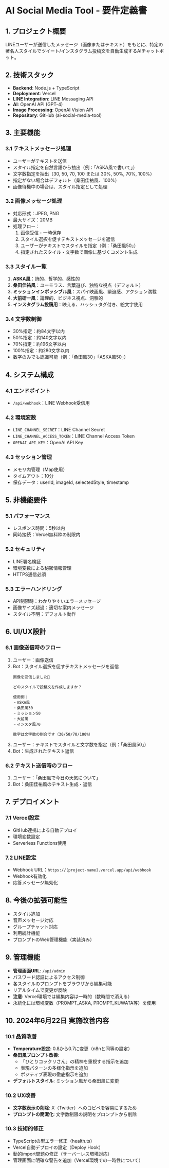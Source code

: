 # AI Social Media Tool - 要件定義書

## 1. プロジェクト概要
LINEユーザーが送信したメッセージ（画像またはテキスト）をもとに、特定の著名人スタイルでツイート/インスタグラム投稿文を自動生成するAIチャットボット。

## 2. 技術スタック
- **Backend**: Node.js + TypeScript
- **Deployment**: Vercel
- **LINE Integration**: LINE Messaging API
- **AI**: OpenAI API (GPT-4)
- **Image Processing**: OpenAI Vision API
- **Repository**: GitHub (ai-social-media-tool)

## 3. 主要機能

### 3.1 テキストメッセージ処理
- ユーザーがテキストを送信
- スタイル指定を自然言語から抽出（例：「ASKA風で書いて」）
- 文字数指定を抽出（30, 50, 70, 100 または 30%, 50%, 70%, 100%）
- 指定がない場合はデフォルト（桑田佳祐風、100%）
- 画像待機中の場合は、スタイル指定として処理

### 3.2 画像メッセージ処理
- 対応形式：JPEG, PNG
- 最大サイズ：20MB
- 処理フロー：
  1. 画像受信・一時保存
  2. スタイル選択を促すテキストメッセージを返信
  3. ユーザーがテキストでスタイルを指定（例：「桑田風50」）
  4. 指定されたスタイル・文字数で画像に基づくコメント生成

### 3.3 スタイル一覧
1. **ASKA風**：詩的、哲学的、感性的
2. **桑田佳祐風**：ユーモラス、言葉遊び、独特な視点（デフォルト）
3. **ミッションインポッシブル風**：スパイ映画風、緊迫感、アクション満載
4. **大前研一風**：論理的、ビジネス視点、洞察的
5. **インスタグラム投稿用**：映える、ハッシュタグ付き、絵文字使用

### 3.4 文字数制御
- 30%指定：約84文字以内
- 50%指定：約140文字以内
- 70%指定：約196文字以内
- 100%指定：約280文字以内
- 数字のみでも認識可能（例：「桑田風30」「ASKA風50」）

## 4. システム構成

### 4.1 エンドポイント
- `/api/webhook`：LINE Webhook受信用

### 4.2 環境変数
- `LINE_CHANNEL_SECRET`：LINE Channel Secret
- `LINE_CHANNEL_ACCESS_TOKEN`：LINE Channel Access Token
- `OPENAI_API_KEY`：OpenAI API Key

### 4.3 セッション管理
- メモリ内管理（Map使用）
- タイムアウト：10分
- 保存データ：userId, imageId, selectedStyle, timestamp

## 5. 非機能要件

### 5.1 パフォーマンス
- レスポンス時間：5秒以内
- 同時接続：Vercel無料枠の制限内

### 5.2 セキュリティ
- LINE署名検証
- 環境変数による秘密情報管理
- HTTPS通信必須

### 5.3 エラーハンドリング
- API制限時：わかりやすいエラーメッセージ
- 画像サイズ超過：適切な案内メッセージ
- スタイル不明：デフォルト動作

## 6. UI/UX設計

### 6.1 画像送信時のフロー
1. ユーザー：画像送信
2. Bot：スタイル選択を促すテキストメッセージを返信
   ```
   画像を受信しました📸
   
   どのスタイルで投稿文を作成しますか？
   
   使用例：
   ・ASKA風
   ・桑田風30
   ・ミッション50
   ・大前風
   ・インスタ風70
   
   数字は文字数の割合です（30/50/70/100%）
   ```
3. ユーザー：テキストでスタイルと文字数を指定（例：「桑田風50」）
4. Bot：生成されたテキスト返信

### 6.2 テキスト送信時のフロー
1. ユーザー：「桑田風で今日の天気について」
2. Bot：桑田佳祐風のテキスト生成・返信

## 7. デプロイメント

### 7.1 Vercel設定
- GitHub連携による自動デプロイ
- 環境変数設定
- Serverless Functions使用

### 7.2 LINE設定
- Webhook URL：`https://[project-name].vercel.app/api/webhook`
- Webhook有効化
- 応答メッセージ無効化

## 8. 今後の拡張可能性
- スタイル追加
- 音声メッセージ対応
- グループチャット対応
- 利用統計機能
- プロンプトのWeb管理機能（実装済み）

## 9. 管理機能
- **管理画面URL**: `/api/admin`
- パスワード認証によるアクセス制御
- 各スタイルのプロンプトをブラウザから編集可能
- リアルタイムで変更が反映
- **注意**: Vercel環境では編集内容は一時的（数時間で消える）
- 永続化には環境変数（PROMPT_ASKA, PROMPT_KUWATA等）を使用

## 10. 2024年6月22日 実施改善内容

### 10.1 品質改善
- **Temperature設定**: 0.8から0.7に変更（n8nと同等の設定）
- **桑田風プロンプト改善**:
  - 「ひとりコックリさん」の精神を重視する指示を追加
  - 表現パターンの多様化指示を追加
  - ポジティブ表現の徹底指示を追加
- **デフォルトスタイル**: ミッション風から桑田風に変更

### 10.2 UX改善
- **文字数表示の削除**: X（Twitter）へのコピペを容易にするため
- **プロンプトの簡潔化**: 文字数制限の説明をプロンプトから削除

### 10.3 技術的修正
- TypeScriptの型エラー修正（health.ts）
- Vercel自動デプロイの設定（Deploy Hook）
- 動的import問題の修正（サーバーレス環境対応）
- 管理画面に明確な警告を追加（Vercel環境での一時性について）